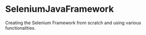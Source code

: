 # SeleniumJavaFramework
Creating the Selenium Framework from scratch and using various functionalities.
